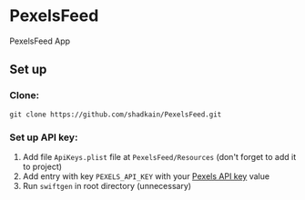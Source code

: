 # PexelsFeed
PexelsFeed App

## Set up

### Clone:
```git clone https://github.com/shadkain/PexelsFeed.git```

### Set up API key:
1. Add file `ApiKeys.plist` file at `PexelsFeed/Resources` (don't forget to add it to project)
2. Add entry with key `PEXELS_API_KEY` with your [Pexels API key](https://www.pexels.com/api/documentation/#authorization) value
3. Run `swiftgen` in root directory (unnecessary)
